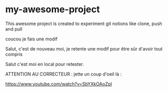 # my-awesome-project
This awesome project is created to experiment git notions like clone, push and pull

coucou je fais une modif

Salut, c'est de nouveau moi, je retente une modif pour être sûr d'avoir tout compris

Salut c'est moi en local pour retester.

ATTENTION AU CORRECTEUR : jette un coup d'oeil là : 

https://www.youtube.com/watch?v=SbYXkOAoZpI
